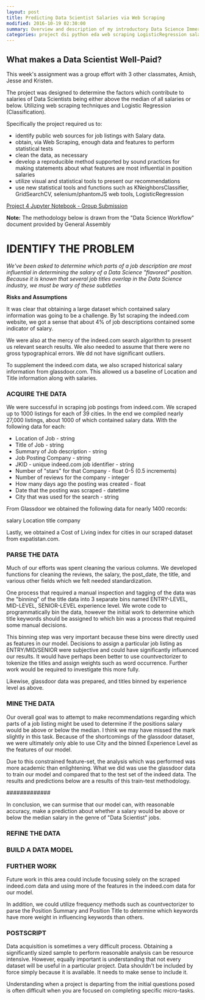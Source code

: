 ```yaml
---
layout: post
title: Predicting Data Scientist Salaries via Web Scraping
modified: 2016-10-19 02:30:00
summary: Overview and description of my introductory Data Science Immersive project
categories: project dsi python eda web scraping LogisticRegression salary glassdoor
---
```


What makes a Data Scientist Well-Paid?
-----------------------

This week's assignment was a group effort with 3 other classmates, Amish, Jesse and Kristen.

The project was designed to determine the factors which contribute to salaries of Data Scientists being either above the median of all salaries or below. Utilizing web scraping techniques and Logistic Regression (Classification).

Specifically the project required us to:

-	identify public web sources for job listings with Salary data.
-	obtain, via Web Scraping, enough data and features to perform statistical tests
-	clean the data, as necessary
-	develop a reproducible method supported by sound practices for making statements about what features are most influential in position salaries
-	utilize visual and statistical tools to present our recommendations
-	use new statistical tools and functions such as KNeighborsClassifier, GridSearchCV, selenium/phantomJS web tools, LogisticRegression

[Project 4 Jupyter Notebook - Group Submission](https://github.com/jpfreeley/GA-DSI/blob/master/DSI_IMAGE/curriculum/week-04/4.1-lab-webscraping/scraping-project-4-starter_JPF-Jesse.ipynb)

**Note:** The methodology below is drawn from the "Data Science Workflow" document provided by General Assembly

IDENTIFY THE PROBLEM
====================

*We've been asked to determine which parts of a job description are most influential in determining the salary of a Data Science "flavored" position. Because it is known that several job titles overlap in the Data Science industry, we must be wary of these subtleties*

**Risks and Assumptions**

It was clear that obtaining a large dataset which contained salary information was going to be a challenge. By 1st scraping the indeed.com website, we got a sense that about 4% of job descriptions contained some indicator of salary.

We were also at the mercy of the indeed.com search algorithm to present us relevant search results. We also needed to assume that there were no gross typographical errors. We dd not have significant outliers.

To supplement the indeed.com data, we also scraped historical salary information from glassdoor.com. This allowed us a baseline of Location and Title information along with salaries.

### ACQUIRE THE DATA
We were successful in scraping job postings from indeed.com. We scraped up to 1000 listings for each of 39 cities. In the end we compiled nearly 27,000 listings, about 1000 of which contained salary data. With the following data for each:

+ Location of Job - string
+ Title of Job - string
+ Summary of Job description - string
+ Job Posting Company - string
+ JKID - unique indeed.com job identifier - string
+ Number of "stars" for that Company - float 0-5 (0.5 increments)
+ Number of reviews for the company - integer
+ How many days ago the posting was created - float
+ Date that the posting was scraped - datetime
+ City that was used for the search - string

From Glassdoor we obtained the following data for nearly 1400 records:

salary
Location
title
company

Lastly, we obtained a Cost of Living index for cities in our scraped dataset from expatistan.com.

### PARSE THE DATA
Much of our efforts was spent cleaning the various columns. We developed functions for cleaning the reviews, the salary, the post_date, the title, and various other fields which we felt needed standardization.

One process that required a manual inspection and tagging of the data was the "binning" of the title data into 3 separate bins named ENTRY-LEVEL, MID-LEVEL, SENIOR-LEVEL experience level. We wrote code to programmatically bin the data, however the initial work to determine which title keywords should be assigned to which bin was a process that required some manual decisions.

This binning step was very important because these bins were directly used as features in our model. Decisions to assign a particular job listing as ENTRY/MID/SENIOR were subjective and could have significantly influenced our results. It would have perhaps been better to use countvectorizer to tokenize the titles and assign weights such as word occurrence. Further work would be required to investigate this more fully.

Likewise, glassdoor data was prepared, and titles binned by experience level as above.

### MINE THE DATA

Our overall goal was to attempt to make recommendations regarding which parts of a job listing might be used to determine if the positions salary would be above or below the median. I think we may have missed the mark slightly in this task. Because of the shortcomings of the glassdoor dataset, we were ultimately only able to use City and the binned Experience Level as the features of our model.

Due to this constrained feature-set, the analysis which was performed was more academic than enlightening. What we did was use the glassdoor data to train our model and compared that to the test set of the indeed data. The results and predictions below are a results of this train-test methodology.

#############

In conclusion, we can surmise that our model can, with reasonable accuracy, make a prediction about whether a salary would be above or below the median salary in the genre of "Data Scientist" jobs.

### REFINE THE DATA

### BUILD A DATA MODEL

### FURTHER WORK

Future work in this area could include focusing solely on the scraped indeed.com data and using more of the features in the indeed.com data for our model.

In addition, we could utilize frequency methods such as countvectorizer to parse the Position Summary and Position Title to determine which keywords have more weight in influencing keywords than others.

### POSTSCRIPT

Data acquisition is sometimes a very difficult process. Obtaining a significantly sized sample to perform reasonable analysis can be resource intensive. However, equally important is understanding that not every dataset will be useful in a particular project. Data shouldn't be included by force simply because it is available. It needs to make sense to include it.

Understanding when a project is departing from the initial questions posed is often difficult when you are focused on completing specific micro-tasks.
